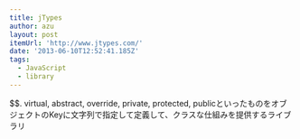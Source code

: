 ```yaml
---
title: jTypes
author: azu
layout: post
itemUrl: 'http://www.jtypes.com/'
date: '2013-06-10T12:52:41.185Z'
tags:
  - JavaScript
  - library
---
```

$$. virtual, abstract, override,  private, protected, publicといったものをオブジェクトのKeyに文字列で指定して定義して、クラスな仕組みを提供するライブラリ
